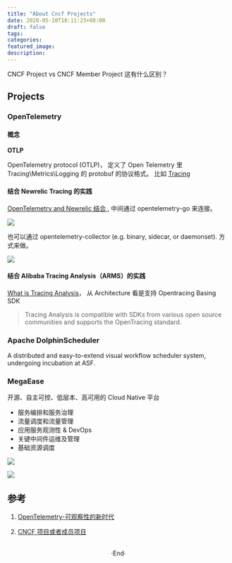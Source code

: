 ```yaml
---
title: "About Cncf Projects"
date: 2020-05-10T18:11:23+08:00
draft: false
tags: 
categories: 
featured_image: 
description: 
---
```

CNCF Project vs CNCF Member Project 这有什么区别？ 

## Projects
### OpenTelemetry

#### 概念

**OTLP** 

OpenTelemetry protocol (OTLP)， 定义了 Open Telemetry 里 Tracing\Metrics\Logging 的 protobuf 的协议格式。 比如 [ Tracing ](https://github.com/open-telemetry/opentelemetry-proto/blob/main/opentelemetry/proto/trace/v1/trace.proto) 


#### 结合 Newrelic Tracing 的实践
[ OpenTelemetry and Newrelic 结合 ](https://docs.newrelic.com/docs/integrations/open-source-telemetry-integrations/opentelemetry/opentelemetry-quick-start/), 中间通过 opentelemetry-go 来连接。 

![](https://docs.newrelic.com/44724d5e137a64a9b9f426e1bcddc445/native_otlp.svg)

也可以通过 opentelemetry-collector (e.g. binary, sidecar, or daemonset). 方式来做。

![](https://docs.newrelic.com/2500a84a188882f4b0ecf1d270689112/native_otlp_with_collector.svg) 

#### 结合 Alibaba Tracing Analysis（ARMS）的实践
[What is Tracing Analysis](https://www.alibabacloud.com/help/en/application-real-time-monitoring-service/latest/what-is-tracing-analysis)， 从 Architecture 看是支持 Opentracing Basing SDK

> Tracing Analysis is compatible with SDKs from various open source communities and supports the OpenTracing standard.


### Apache DolphinScheduler
A distributed and easy-to-extend visual workflow scheduler system, undergoing incubation at ASF.


### MegaEase 
开源、自主可控、低层本、高可用的 Cloud Native 平台

- 服务编排和服务治理
- 流量调度和流量管理
- 应用服务观测性 & DevOps
- 关键中间件运维及管理
- 基础资源调度

![](https://megaease.com/imgs/cloud.native.stack.zh.png) 

![](https://megaease.com/imgs/cloud.native.arch.zh.png) 




## 参考

1. [OpenTelemetry-可观察性的新时代 ](https://juejin.im/post/5d3572c1e51d45776147620f)

2. [CNCF 项目或者成员项目](https://landscape.cncf.io/project=member)



<br>

<center>  ·End·  </center>
